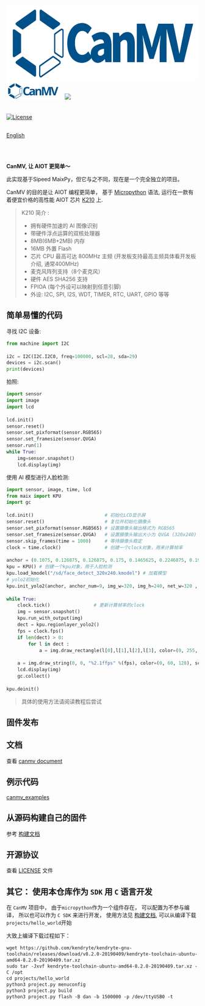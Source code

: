 <img height=200 src="assets/image/CanMV_logo_800x260.png">

<br />

<div class="title_pic">
    <img src="assets/image/CanMV_logo_800x260.svg"  style="margin-right: 10px;" height=45> <img src="assets/image/micropython.png" height=50>
</div>

<br />
<br />

<a href="LICENSE.md">
    <img src="https://img.shields.io/badge/license-Apache%20v2.0-orange.svg?style=for-the-badge" alt="License" />
</a>


<br/>
<br/>

[English](README.md)

<br />
<br />

**CanMV, 让 AIOT 更简单～**

此实现基于Sipeed MaixPy，但它与之不同，现在是一个完全独立的项目。

CanMV 的目的是让 AIOT 编程更简单， 基于 [Micropython](http://www.micropython.org) 语法, 运行在一款有着便宜价格的高性能 AIOT 芯片 [K210](https://kendryte.com) 上.


> K210 简介 : 
> * 拥有硬件加速的 AI 图像识别
> * 带硬件浮点运算的双核处理器
> * 8MB(6MB+2MB) 内存
> * 16MB 外置 Flash
> * 芯片 CPU 最高可达 800MHz 主频 (开发板支持最高主频具体看开发板介绍, 通常400MHz)
> * 麦克风阵列支持（8个麦克风）
> * 硬件 AES SHA256 支持
> * FPIOA (每个外设可以映射到任意引脚)
> * 外设: I2C, SPI, I2S, WDT, TIMER, RTC, UART, GPIO 等等



## 简单易懂的代码

寻找 I2C 设备:

```python
from machine import I2C

i2c = I2C(I2C.I2C0, freq=100000, scl=28, sda=29)
devices = i2c.scan()
print(devices)
```

拍照:

```python
import sensor
import image
import lcd

lcd.init()
sensor.reset()
sensor.set_pixformat(sensor.RGB565)
sensor.set_framesize(sensor.QVGA)
sensor.run(1)
while True:
    img=sensor.snapshot()
    lcd.display(img)
```

使用 AI 模型进行人脸检测:
```python
import sensor, image, time, lcd
from maix import KPU
import gc

lcd.init()                          # 初始化LCD显示屏
sensor.reset()                      # 复位并初始化摄像头
sensor.set_pixformat(sensor.RGB565) # 设置摄像头输出格式为 RGB565
sensor.set_framesize(sensor.QVGA)   # 设置摄像头输出大小为 QVGA (320x240)
sensor.skip_frames(time = 1000)     # 等待摄像头稳定
clock = time.clock()                # 创建一个clock对象，用来计算帧率

anchor = (0.1075, 0.126875, 0.126875, 0.175, 0.1465625, 0.2246875, 0.1953125, 0.25375, 0.2440625, 0.351875, 0.341875, 0.4721875, 0.5078125, 0.6696875, 0.8984375, 1.099687, 2.129062, 2.425937)
kpu = KPU() # 创建一个kpu对象，用于人脸检测
kpu.load_kmodel("/sd/face_detect_320x240.kmodel") # 加载模型
# yolo2初始化
kpu.init_yolo2(anchor, anchor_num=9, img_w=320, img_h=240, net_w=320 , net_h=240 ,layer_w=10 ,layer_h=8, threshold=0.5, nms_value=0.2, classes=1)

while True:
    clock.tick()                # 更新计算帧率的clock
    img = sensor.snapshot()
    kpu.run_with_output(img)
    dect = kpu.regionlayer_yolo2()
    fps = clock.fps()
    if len(dect) > 0:
        for l in dect :
            a = img.draw_rectangle(l[0],l[1],l[2],l[3], color=(0, 255, 0)) # 画人脸框

    a = img.draw_string(0, 0, "%2.1ffps" %(fps), color=(0, 60, 128), scale=2.0)
    lcd.display(img)
    gc.collect()

kpu.deinit()
```
> 具体的使用方法请阅读教程后尝试


## 固件发布



## 文档

查看 [canmv document](https://developer.canaan-creative.com/index.html?channel=developer#/word)

## 例示代码

[canmv_examples](https://github.com/kendryte/canmv_examples)

## 从源码构建自己的固件

参考 [构建文档](build.md)

## 开源协议

查看 [LICENSE](LICENSE.md) 文件

## 其它： 使用本仓库作为 `SDK` 用 `C` 语言开发

在 `CanMV` 项目中， 由于`micropython`作为一个组件存在， 可以配置为不参与编译， 所以也可以作为 `C SDK` 来进行开发， 使用方法见 [构建文档](build.md), 可以从编译下载`projects/hello_world`开始

大致上编译下载过程如下：

```
wget https://github.com/kendryte/kendryte-gnu-toolchain/releases/download/v8.2.0-20190409/kendryte-toolchain-ubuntu-amd64-8.2.0-20190409.tar.xz
sudo tar -Jxvf kendryte-toolchain-ubuntu-amd64-8.2.0-20190409.tar.xz -C /opt
cd projects/hello_world
python3 project.py menuconfig
python3 project.py build
python3 project.py flash -B dan -b 1500000 -p /dev/ttyUSB0 -t
```

